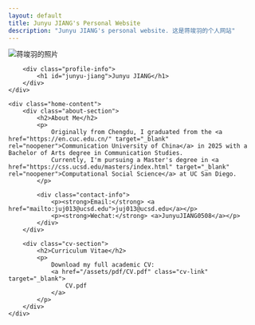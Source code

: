 ```yaml
---
layout: default
title: Junyu JIANG's Personal Website 
description: "Junyu JIANG's personal website. 这是蒋竣羽的个人网站"
---
```


<section class="home-container">
    <div class="home-header">
        <div class="profile-container">
            <img src="{{ '/assets/images/myblog.jpg' | relative_url }}" alt="蒋竣羽的照片" title="Photo Credit: Sihan JIANG" class="profile-image">
        </div>
        
        <div class="profile-info">
            <h1 id="junyu-jiang">Junyu JIANG</h1>
        </div>
    </div>
    
    <div class="home-content">
        <div class="about-section">
            <h2>About Me</h2>
            <p>
                Originally from Chengdu, I graduated from the <a href="https://en.cuc.edu.cn/" target="_blank" rel="noopener">Communication University of China</a> in 2025 with a Bachelor of Arts degree in Communication Studies. 
                Currently, I'm pursuing a Master's degree in <a href="https://css.ucsd.edu/masters/index.html" target="_blank" rel="noopener">Computational Social Science</a> at UC San Diego.
            </p>
            
            <div class="contact-info">
                <p><strong>Email:</strong> <a href="mailto:juj013@ucsd.edu">juj013@ucsd.edu</a></p>
                <p><strong>Wechat:</strong> <a>JunyuJIANG0508</a></p>       
            </div>
        </div>
        
        <div class="cv-section">
            <h2>Curriculum Vitae</h2>
            <p>
                Download my full academic CV: 
                <a href="/assets/pdf/CV.pdf" class="cv-link" target="_blank">
                    CV.pdf
                </a>
            </p>
        </div>
    </div>
</section>

